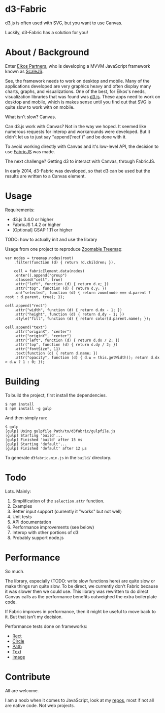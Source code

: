 d3-Fabric
=====

d3.js is often used with SVG, but you want to use Canvas.

Luckily, d3-Fabric has a solution for you!

About / Background
=====

Enter [Eikos Partners](http://www.eikospartners.com/), who is developing a MVVM JavaScript framework
known as [ScaleJS](http://scalejs.com/).

See, the framework needs to work on desktop and mobile. Many of the applications developed are very
graphics heavy and often display many charts, graphs, and visualizations. One of the best, for Eikos's
needs, visualization libraries that was found was [d3.js](http://d3js.org/). These apps need to work on
desktop and mobile, which is makes sense until you find out that SVG is quite slow to work with on mobile.

What isn't slow? Canvas.

Can d3.js work with Canvas? Not in the way we hoped. It seemed like numerous requests for interop and
workarounds were developed. But it didn't let us to just say "append('rect')" and be done with it.

To avoid working directly with Canvas and it's low-level API, the decision to use [FabricJS](http://fabricjs.com/) was made.

The next challenge? Getting d3 to interact with Canvas, through FabricJS.

In early 2014, d3-Fabric was developed, so that d3 can be used but the results are written to a Canvas element.

Usage
=====

Requirements:
* d3.js 3.4.0 or higher
* FabricJS 1.4.2 or higher
* [Optional] GSAP 1.11 or higher

TODO: how to actually init and use the library

Usage from one project to reproduce [Zoomable Treemap](http://mbostock.github.io/d3/talk/20111018/treemap.html):
```
var nodes = treemap.nodes(root)
    .filter(function (d) { return !d.children; }),

    cell = fabricElement.data(nodes)
    .enter().append("group")
    .classed("cell", true)
    .attr("left", function (d) { return d.x; })
    .attr("top", function (d) { return d.y; })
    .on("selected", function (d) { return zoom(node === d.parent ? root : d.parent, true); });

cell.append("rect")
    .attr("width", function (d) { return d.dx - 1; })
    .attr("height", function (d) { return d.dy - 1; })
    .style("fill", function (d) { return color(d.parent.name); });

cell.append("text")
    .attr("originX", "center")
    .attr("originY", "center")
    .attr("left", function (d) { return d.dx / 2; })
    .attr("top", function (d) { return d.dy / 2; })
    .attr("fontSize", 11)
    .text(function (d) { return d.name; })
    .attr("opacity", function (d) { d.w = this.getWidth(); return d.dx > d.w ? 1 : 0; });
```

Building
=====

To build the project, first install the dependencies.
```
$ npm install
$ npm install -g gulp
```
And then simply run:
```
$ gulp
[gulp] Using gulpfile Path/to/d3fabric/gulpfile.js
[gulp] Starting 'build'...
[gulp] Finished 'build' after 15 ms
[gulp] Starting 'default'...
[gulp] Finished 'default' after 12 μs
```
To generate `d3fabric.min.js` in the `build/` directory.

Todo
=====

Lots. Mainly:

1. Simplification of the `selection.attr` function.
2. Examples
3. Better input support (currently it "works" but not well)
4. Unit tests
5. API documentation
6. Performance improvements (see below)
7. Interop with other portions of d3
8. Probably support node.js

Performance
=====

So much.

The library, especially (TODO: write slow functions here) are quite slow or make things run quite slow. To be direct,
we currently don't Fabric because it was slower then we could use. This library was rewritten to do direct Canvas calls
as the performance benefits outweighed the extra boilerplate code.

If Fabric improves in performance, then it might be useful to move back to it. But that isn't my decision.

Performance tests done on frameworks:
* [Rect](http://jsperf.com/canvas-frameworks)
* [Circle](http://jsperf.com/canvas-frameworks-circle)
* [Path](http://jsperf.com/canvas-frameworks-path)
* [Text](http://jsperf.com/canvas-framework-text)
* [Image](http://jsperf.com/canvas-frameworks-image)

Contribute
====

All are welcome.

I am a noob when it comes to JavaScript, look at my [repos](https://github.com/rcmaniac25?tab=repositories), most if not all are native code. Not web projects.
